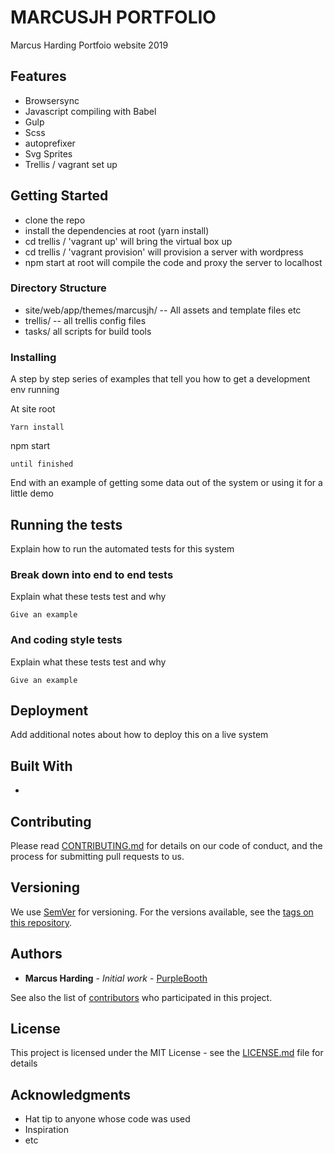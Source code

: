 # MARCUSJH PORTFOLIO

Marcus Harding Portfoio website 2019

## Features 
- Browsersync
- Javascript compiling with Babel
- Gulp
- Scss
- autoprefixer
- Svg Sprites
- Trellis / vagrant set up

## Getting Started
- clone the repo
- install the dependencies at root (yarn install)
- cd trellis / 'vagrant up' will bring the virtual box up
- cd trellis / 'vagrant provision' will provision a server with wordpress 
- npm start at root will compile the code and proxy the server to localhost

### Directory Structure

- site/web/app/themes/marcusjh/ -- All assets and template files etc 
- trellis/ -- all trellis config files
- tasks/ all scripts for build tools

### Installing

A step by step series of examples that tell you how to get a development env running

At site root 

```
Yarn install 
```
npm start

```
until finished
```

End with an example of getting some data out of the system or using it for a little demo

## Running the tests

Explain how to run the automated tests for this system

### Break down into end to end tests

Explain what these tests test and why

```
Give an example
```

### And coding style tests

Explain what these tests test and why

```
Give an example
```

## Deployment

Add additional notes about how to deploy this on a live system

## Built With

* 

## Contributing

Please read [CONTRIBUTING.md](https://gist.github.com/PurpleBooth/b24679402957c63ec426) for details on our code of conduct, and the process for submitting pull requests to us.

## Versioning

We use [SemVer](http://semver.org/) for versioning. For the versions available, see the [tags on this repository](https://github.com/your/project/tags). 

## Authors

* **Marcus Harding** - *Initial work* - [PurpleBooth](https://github.com/PurpleBooth)

See also the list of [contributors](https://github.com/your/project/contributors) who participated in this project.

## License

This project is licensed under the MIT License - see the [LICENSE.md](LICENSE.md) file for details

## Acknowledgments

* Hat tip to anyone whose code was used
* Inspiration
* etc


